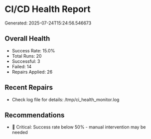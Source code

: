 # CI/CD Health Report

Generated: 2025-07-24T15:24:56.546673

## Overall Health
- Success Rate: 15.0%
- Total Runs: 20
- Successful: 3
- Failed: 14
- Repairs Applied: 26

## Recent Repairs
- Check log file for details: /tmp/ci_health_monitor.log

## Recommendations
- 🚨 Critical: Success rate below 50% - manual intervention may be needed
